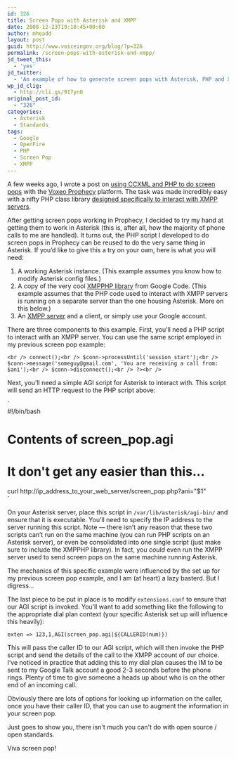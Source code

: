 ```yaml
---
id: 326
title: Screen Pops with Asterisk and XMPP
date: 2008-12-23T19:10:45+00:00
author: mheadd
layout: post
guid: http://www.voiceingov.org/blog/?p=326
permalink: /screen-pops-with-asterisk-and-xmpp/
jd_tweet_this:
  - 'yes'
jd_twitter:
  - 'An example of how to generate screen pops with Asterisk, PHP and XMPP.  Open Source + Open Standards = Awesome! '
wp_jd_clig:
  - http://cli.gs/917ynQ
original_post_id:
  - "326"
categories:
  - Asterisk
  - Standards
tags:
  - Google
  - OpenFire
  - PHP
  - Screen Pop
  - XMPP
---
```

A few weeks ago, I wrote a post on [using CCXML and PHP to do screen pops](http://www.voiceingov.org/blog/?p=156) with the <a href="http://www.voxeo.com/prophecy/" target="_blank">Voxeo Prophecy</a> platform. The task was made incredibly easy with a nifty PHP class library <a href="http://code.google.com/p/xmpphp/" target="_blank">designed specifically to interact with XMPP servers</a>.

After getting screen pops working in Prophecy, I decided to try my hand at getting them to work in Asterisk (this is, after all, how the majority of phone calls to me are handled). It turns out, the PHP script I developed to do screen pops in Prophecy can be reused to do the very same thing in Asterisk. If you&#8217;d like to give this a try on your own, here is what you will need:

  1. A working Asterisk instance. (This example assumes you know how to modify Asterisk config files.)
  2. A copy of the very cool <a href="http://code.google.com/p/xmpphp/" target="_blank">XMPPHP library</a> from Google Code. (This example assumes that the PHP code used to interact with XMPP servers is running on a separate server than the one housing Asterisk. More on this below.)
  3. An <a href="http://www.igniterealtime.org/projects/openfire/index.jsp" target="_blank">XMPP server</a> and a client, or simply use your Google account.

There are three components to this example. First, you&#8217;ll need a PHP script to interact with an XMPP server. You can use the same script employed in my previous screen pop example:

`<br />
connect();<br />
$conn->processUntil('session_start');<br />
$conn->message('someguy@gmail.com', 'You are receiving a call from: $ani');<br />
$conn->disconnect();<br />
?><br />
` 

Next, you&#8217;ll need a simple AGI script for Asterisk to interact with. This script will send an HTTP request to the PHP script above:

`<br />
#!/bin/bash<br />
# Contents of screen_pop.agi<br />
# It don't get any easier than this...<br />
curl http://ip_address_to_your_web_server/screen_pop.php?ani="$1"<br />
` 

On your Asterisk server, place this script in `/var/lib/asterisk/agi-bin/` and ensure that it is executable. You&#8217;ll need to specify the IP address to the server running this script. Note &#8212; there isn&#8217;t any reason that these two scripts can&#8217;t run on the same machine (you can run PHP scripts on an Asterisk server), or even be consolidated into one single script (just make sure to include the XMPPHP library). In fact, you _could_ even run the XMPP server used to send screen pops on the same machine running Asterisk.

The mechanics of this specific example were influenced by the set up for my previous screen pop example, and I am (at heart) a lazy basterd. But I digress&#8230;

The last piece to be put in place is to modify `extensions.conf` to ensure that our AGI script is invoked. You&#8217;ll want to add something like the following to the appropriate dial plan context (your specific Asterisk set up will influence this heavily):

`exten => 123,1,AGI(screen_pop.agi|${CALLERID(num)})` 

This will pass the caller ID to our AGI script, which will then invoke the PHP script and send the details of the call to the XMPP account of our choice. I&#8217;ve noticed in practice that adding this to my dial plan causes the IM to be sent to my Google Talk account a good 2-3 seconds before the phone rings. Plenty of time to give someone a heads up about who is on the other end of an incoming call.

Obviously there are lots of options for looking up information on the caller, once you have their caller ID, that you can use to augment the information in your screen pop.

Just goes to show you, there isn't much you can't do with open source / open standards.

Viva screen pop!